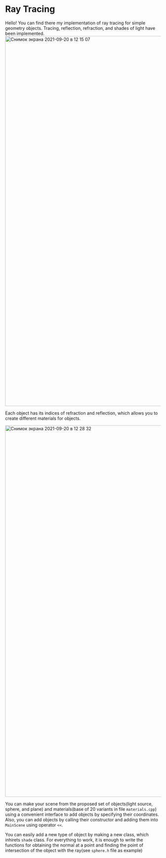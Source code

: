 #  Ray Tracing

Hello! You can find there my implementation of ray tracing for simple geometry objects. Tracing, reflection, refraction, and shades of light have been implemented. 
<img width="1193" alt="Снимок экрана 2021-09-20 в 12 15 07" src="https://user-images.githubusercontent.com/77232884/134067103-0ef6e974-4448-480d-b166-6266b7b03f33.png">


Each object has its indices of refraction and reflection, which allows you to create different materials for objects.

<img width="1198" alt="Снимок экрана 2021-09-20 в 12 28 32" src="https://user-images.githubusercontent.com/77232884/134067242-cfc98ad0-d27e-4165-8fda-8279be46545f.png">

You can make your scene from the proposed set of objects(light source, sphere, and plane) and materials(base of 20 variants in file `materials.cpp`) using a convenient interface to add objects by specifying their coordinates. Also, you can add objects by calling their constructor and adding them into `MainScene` using operator `<<`.

You can easily add a new type of object by making a new class, which inhirets `shade` class. For everything to work, it is enough to write the functions for obtaining the normal at a point and finding the point of intersection of the object with the ray(see `sphere.h` file as example)
